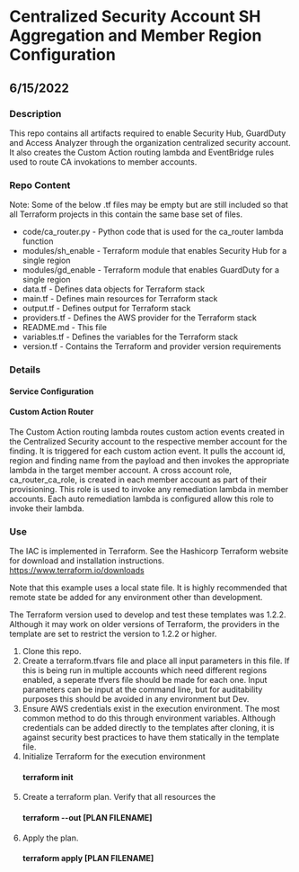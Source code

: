 # Centralized Security Account SH Aggregation and Member Region Configuration
## 6/15/2022

### Description
This repo contains all artifacts required to enable Security Hub, GuardDuty and
Access Analyzer through the organization centralized security account.  It also creates
the Custom Action routing lambda and EventBridge rules used to route CA invokations to
member accounts.

### Repo Content
Note: Some of the below .tf files may be empty but are still included so that all
Terraform projects in this contain the same base set of files.
- code/ca_router.py - Python code that is used for the ca_router lambda function
- modules/sh_enable - Terraform module that enables Security Hub for a single region
- modules/gd_enable - Terraform module that enables GuardDuty for a single region
- data.tf  - Defines data objects for Terraform stack
- main.tf  - Defines main resources for Terraform stack 
- output.tf  - Defines output for Terraform stack
- providers.tf  - Defines the AWS provider for the Terraform stack
- README.md - This file
- variables.tf - Defines the variables for the Terraform stack
- version.tf - Contains the Terraform and provider version requirements

### Details

#### Service Configuration


#### Custom Action Router
The Custom Action routing lambda routes custom action events created in the Centralized
Security account to the respective member account for the finding.  It is triggered for 
each custom action event.  It pulls the account id, region and finding name from the payload
and then invokes the appropriate lambda in the target member account.  A cross account role, 
ca_router_ca_role, is created in each member account as part of their provisioning.  This
role is used to invoke any remediation lambda in member accounts.  Each auto remediation 
lambda is configured allow this role to invoke their lambda.


### Use
The IAC is implemented in Terraform.  See the Hashicorp Terraform 
website for download and installation instructions.
https://www.terraform.io/downloads

Note that this example uses a local state file.  It is highly recommended that
remote state be added for any environment other than development.

The Terraform version used to develop and test these templates was 1.2.2. Although 
it may work on older versions of Terraform, the providers in the template are set to restrict
the version to 1.2.2 or higher.

1. Clone this repo. 
2. Create a terraform.tfvars file and place all input parameters in this file.  If this is 
   being run in multiple accounts which need different regions enabled, a seperate tfvers file
   should be made for each one.  Input parameters can be input at the command line, but for 
   auditability purposes this should be avoided in any environment but Dev.
3. Ensure AWS credentials exist in the execution environment.  The most common 
   method to do this through environment variables.  Although credentials
      can be added directly to the templates after cloning, it is against security best
      practices to have them statically in the template file.
4. Initialize Terraform for the execution environment
   #### terraform init
5. Create a terraform plan. Verify that all resources the 
   #### terraform --out [PLAN FILENAME]
6. Apply the plan.
   #### terraform apply [PLAN FILENAME]


